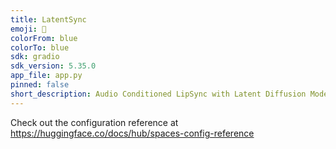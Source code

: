 ```yaml
---
title: LatentSync
emoji: 👄
colorFrom: blue
colorTo: blue
sdk: gradio
sdk_version: 5.35.0
app_file: app.py
pinned: false
short_description: Audio Conditioned LipSync with Latent Diffusion Models
---
```


Check out the configuration reference at https://huggingface.co/docs/hub/spaces-config-reference